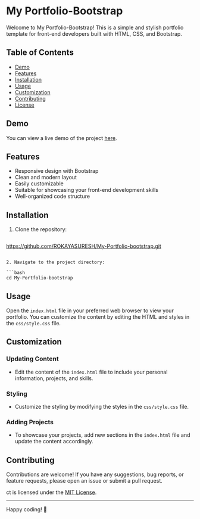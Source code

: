# My Portfolio-Bootstrap

Welcome to My Portfolio-Bootstrap! This is a simple and stylish portfolio template for front-end developers built with HTML, CSS, and Bootstrap.

## Table of Contents
- [Demo](#demo)
- [Features](#features)
- [Installation](#installation)
- [Usage](#usage)
- [Customization](#customization)
- [Contributing](#contributing)
- [License](#license)

## Demo

You can view a live demo of the project [here](https://github.com/ROKAYASURESH/My-Portfolio-bootstrap/assets/127000485/70cbdc44-20c2-4ae9-953f-c3dafaee9029).

## Features

- Responsive design with Bootstrap
- Clean and modern layout
- Easily customizable
- Suitable for showcasing your front-end development skills
- Well-organized code structure

## Installation

1. Clone the repository:

   ```bash
 https://github.com/ROKAYASURESH/My-Portfolio-bootstrap.git
   ```

2. Navigate to the project directory:

   ```bash
   cd My-Portfolio-bootstrap
   ```

## Usage

Open the `index.html` file in your preferred web browser to view your portfolio. You can customize the content by editing the HTML and styles in the `css/style.css` file.

## Customization

### Updating Content

- Edit the content of the `index.html` file to include your personal information, projects, and skills.

### Styling

- Customize the styling by modifying the styles in the `css/style.css` file.

### Adding Projects

- To showcase your projects, add new sections in the `index.html` file and update the content accordingly.

## Contributing

Contributions are welcome! If you have any suggestions, bug reports, or feature requests, please open an issue or submit a pull request.

ct is licensed under the [MIT License](LICENSE).

---

Happy coding! 🚀
```
